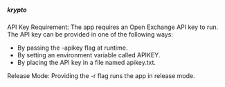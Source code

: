 ##### krypto
API Key Requirement: The app requires an Open Exchange API key to run. The API key can be provided in one of the following ways:
- By passing the -apikey flag at runtime.
- By setting an environment variable called APIKEY.
- By placing the API key in a file named apikey.txt.

Release Mode: Providing the -r flag runs the app in release mode. 